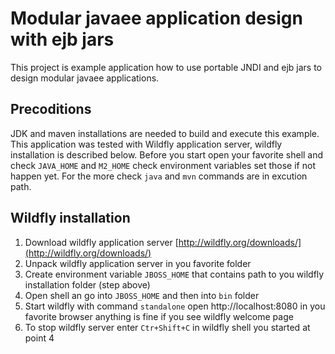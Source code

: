 # Modular javaee application design with ejb jars
This project is example application how to use portable JNDI and ejb jars to
design modular javaee applications.


## Precoditions
JDK and maven installations are needed to build and execute this example. 
This application was tested with Wildfly application server, wildfly 
installation is described below. Before you start open your favorite shell
and check ``JAVA_HOME`` and ``M2_HOME`` check environment variables set those
if not happen yet. For the more check ``java`` and ``mvn`` commands are in 
excution path.

## Wildfly installation
1. Download wildfly application server
   [http://wildfly.org/downloads/](http://wildfly.org/downloads/)
2. Unpack wildfly application server in you favorite folder
3. Create environment variable ``JBOSS_HOME`` that contains path to you 
   wildfly installation folder (step above)
4. Open shell an go into ``JBOSS_HOME`` and then into ``bin`` folder
5. Start wildfly with command ``standalone`` open http://localhost:8080
   in you favorite browser anything is fine if you see wildfly welcome page
6. To stop wildfly server enter ``Ctr+Shift+C`` in wildfly shell you started
   at point 4

